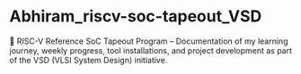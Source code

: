 # Abhiram_riscv-soc-tapeout_VSD
📌 RISC-V Reference SoC Tapeout Program – Documentation of my learning journey, weekly progress, tool installations, and project development as part of the VSD (VLSI System Design) initiative.
